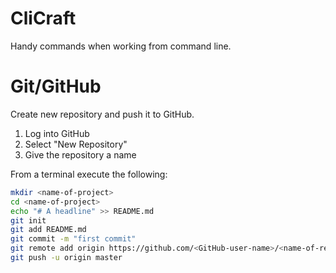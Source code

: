 # CliCraft
Handy commands when working from command line.

# Git/GitHub
Create new repository and push it to GitHub.

1. Log into GitHub
2. Select "New Repository"
3. Give the repository a name

From a terminal execute the following:

```bash
mkdir <name-of-project>
cd <name-of-project>
echo "# A headline" >> README.md
git init
git add README.md
git commit -m "first commit"
git remote add origin https://github.com/<GitHub-user-name>/<name-of-repository>.git
git push -u origin master
```

